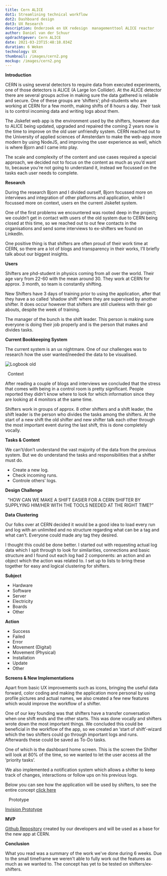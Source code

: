 ```yaml
---
title: Cern ALICE
dot1: Streamlining technical workflow
dot2: Dashboard design
dot3: UX Research
description: Onderzoek en UX redesign  managementtool ALICE reactor
author: Daniel van der Schuur
opdrachtgever: Cern ALICE
date: 2021-03-23T15:48:18.034Z
duration: 6 Weken
technology: UX
thumbnail: /images/cern2.png
mockup: /images/cern2.png
---
```

**Introduction**

CERN is using several detectors to require data from executed experiments, one of those detectors is ALICE (A Large Ion Collider). At the ALICE detector there are several groups active in making sure the data gathered is reliable and secure. One of these groups are ‘shifters’; phd-students who are working at CERN for a few month, making shifts of 8 hours a day. Their task is to control incoming data and writing logs about them. 

The Jiskefet web app is the environment used by the shifters, however due to ALICE being updated, upgraded and repaired the coming 2 years now is the time to improve on the old user unfriendly system. CERN reached out to the University of applied sciences of Amsterdam to make the web-app more modern by using NodeJS, and improving the user experience as well, which is where Bjorn and I came into play. 

The scale and complexity of the content and use cases required a special approach, we decided not to focus on the content as much as you’d want to, because you’re not going to understand it, instead we focussed on the tasks each user needs to complete. 

**Research**

During the research Bjorn and I divided ourself, Bjorn focussed more on interviews and integration of other platforms and application, while I focussed more on context, users en the current Jiskefet system.

One of the first problems we encountered was rooted deep in the project; we couldn’t get in contact with users of the old system due to CERN being closed at this time, so we reached out to out few contacts in the organisations and send some interviews to ex-shifters we found on LinkedIn.

One positive thing is that shifters are often proud of their work time at CERN, so there are a lot of blogs and transparency in their works, I’ll briefly talk about our biggest insights.

**Users**

Shifters are phd-student in physics coming from all over the world. Their age vary from 22-60 with the mean around 30. They work at CERN for approx. 3 month, so team is constantly shifting.

New Shifters have 3 days of training prior to using the application, after that they have a so called ‘shadow shift’ where they are supervised by another shifter. It does occur however that shifters are still clueless with their go abouts, despite the week of training.

The manager of the bunch is the shift leader. This person is making sure everyone is doing their job properly and is the person that makes and divides tasks.

**Current Bookkeeping System**

The current system is an ux nightmare. One of our challenges was to research how the user wanted/needed the data to be visualised.



![Logbook old](/images/logbook_old.png "Logbook old")

  Context

After reading a couple of blogs and interviews we concluded that the stress that comes with being in a control room is pretty significant. People reported they didn’t know where to look for which information since they are looking at 4 monitors at the same time.

Shifters work in groups of approx. 8 other shifters and a shift leader, the shift leader is the person who divides the tasks among the shifters. At the start of a new shift the old shifter and new shifter talk each other through the most important event during the last shift, this is done completely vocally.

**Tasks & Content**

We can’t/don’t understand the vast majority of the data from the previous system. But we do understand the tasks and responsibilities that a shifter must do.

* Create a new log.
* Check incoming runs.
* Controle others’ logs.

**Design Challenge**

  "HOW CAN WE MAKE A SHIFT EASIER FOR A CERN SHIFTER BY SUPPLYING HIM/HER WITH THE TOOLS NEEDED AT THE RIGHT TIME?”

**Data Clustering**

Our folks over at CERN decided it would be a good idea to load every run and log with an unlimited and no structure regarding what can be a tag and what can’t. Everyone could made any tag they desired.

I thought this could be done better. I started out with requesting actual log data which I spit through to look for similarities, connections and basic structure and I found out each log had 2 components: an action and an object which the action was related to. I set up to lists to bring these together for easy and logical clustering for shifters.

**Subject**

* Hardware
* Software
* Server
* Electricity
* Boards
* Other

**Action**

* Success
* Failed
* Error
* Movement (Digital)
* Movement (Physical)
* Installation
* Update
* Other

**Screens & New Implementations**

Apart from basic UX improvements such as icons, bringing the useful data forward, color coding and making the application more personal by using profile pictures and actual names, we also created a few new features which would improve the workflow of a shifter.

One of our key founding was that shifters have a transfer conversation when one shift ends and the other starts. This was done vocally and shifters wrote down the most important things. We concluded this could be beneficial in the workflow of the app, so we created an ‘start of shift’-wizard which the two shifters could go through important logs and runs. Afterwards these could be saved as To-Do tasks.

One of which is the dashboard home screen. This is the screen the Shifter will look at 80% of the time, so we wanted to let the user access all the ‘priority tasks’.

We also implemented a notification system which allows a shifter to keep track of changes, interactions or follow ups on his previous logs.

Below you can see how the application will be used by shifters, to see the entire concept [click here](https://invis.io/K4SP8RKVHFM#/370809877_Important_Shift_Previous)

   Prototype

[Invision Prototype](https://invis.io/K4SP8RKVHFM#/370809877_Important_Shift_Previous)

**MVP**

[Github Repository](https://github.com/dorusth/Jiskefet) created by our developers and will be used as a base for the new app at CERN.

**Conclusion**

What you read was a summary of the work we've done during 6 weeks. Due to the small timeframe we weren't able to fully work out the features as much as we wanted to. The concept has yet to be tested on shifters/ex-shifters.